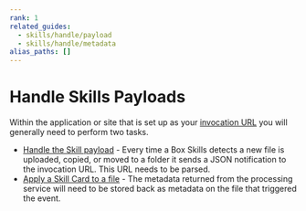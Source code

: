 ```yaml
---
rank: 1
related_guides:
  - skills/handle/payload
  - skills/handle/metadata
alias_paths: []
---
```


# Handle Skills Payloads

Within the application or site that is set up as your
[invocation URL](guide://skills/invocation-url) you will generally need to
perform two tasks.

* [Handle the Skill payload](guide://skills/handle/payload) - Every time a Box
  Skills detects a new file is uploaded, copied, or moved to a folder it sends a
  JSON notification to the invocation URL. This URL needs to be parsed.
* [Apply a Skill Card to a file](guide://skills/handle/metadata) - The metadata
  returned from the processing service will need to be stored back as metadata
  on the file that triggered the event.
